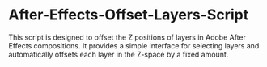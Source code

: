 # After-Effects-Offset-Layers-Script
This script is designed to offset the Z positions of layers in Adobe After Effects compositions. It provides a simple interface for selecting layers and automatically offsets each layer in  the Z-space by a fixed amount.
